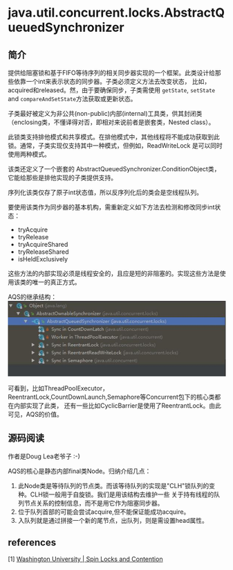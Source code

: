 # java.util.concurrent.locks.AbstractQueuedSynchronizer


## 简介

提供给阻塞锁和基于FIFO等待序列的相关同步器实现的一个框架。此类设计给那些依靠一个int来表示状态的同步器。子类必须定义方法去改变状态，
比如，acquired和released。然，由于要确保同步，子类需使用 `getState`, `setState` and `compareAndSetState`方法获取或更新状态。

子类最好被定义为非公共(non-public)内部(internal)工具类，供其封闭类（enclosing类，不懂译得对否，即相对来说前者是嵌套类，Nested class）。

此锁类支持排他模式和共享模式。在排他模式中，其他线程将不能成功获取到此锁。通常，子类实现仅支持其中一种模式，但例如，ReadWriteLock
是可以同时使用两种模式。

该类还定义了一个嵌套的 AbstractQueuedSynchronizer.ConditionObject类，它能给那些是排他实现的子类提供支持。

序列化该类仅存了原子int状态值，所以反序列化后的类会是空线程队列。

要使用该类作为同步器的基本机构，需重新定义如下方法去检测和修改同步int状态：

* tryAcquire
* tryRelease
* tryAcquireShared
* tryReleaseShared
* isHeldExclusively

这些方法的内部实现必须是线程安全的，且应是短的非阻塞的。实现这些方法是使用该类的唯一的真正方式。

AQS的继承结构：
![AQS类继承结构](AQS.jpg)

可看到，比如ThreadPoolExecutor，ReentrantLock,CountDownLaunch,Semaphore等Concurrent包下的核心类都在内部实现了此类，
还有一些比如CyclicBarrier是使用了ReentrantLock。由此可见，AQS的价值。

## 源码阅读

作者是Doug Lea老爷子 :-)

AQS的核心是静态内部final类Node。归纳介绍几点：
1. 此Node类是等待队列的节点类。而该等待队列的实现是"CLH"锁队列的变种。CLH锁一般用于自旋锁。我们是用该结构去维护一些
关于持有线程的队列节点关系的控制信息，而不是用它作为阻塞同步器。
2. 位于队列首部的可能会尝试acquire,但不能保证能成功acquire。
3. 入队列就是通过拼接一个新的尾节点，出队列，则是需设置head属性。
















## references


[1] [Washington University | Spin Locks and Contention](https://www.cse.wustl.edu/~angelee/archive/cse539/spr15/lectures/locks.pdf)














